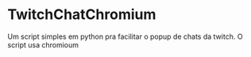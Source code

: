 # TwitchChatChromium
Um script simples em python pra facilitar o popup de chats da twitch. O script usa chromioum
